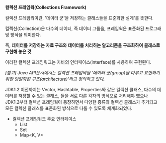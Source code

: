 **컬렉션 프레임웍(Collections Framework)**

컬렉션 프레임웍이란, '데이터 군'을 저장하는 클래스들을 표준화한 설계'를 뜻한다. 

컬렉션(Collection)은 다수의 데이터, 즉 데이터 그룹을, 프레임웍은 표준화된 프로그래밍 방식을 의미한다.

즉, **데이터를 저장하는 자료 구조와 데이터를 처리하는 알고리즘을 구조화하여 클래스로 구현해 놓은 것**

이러한 컬렉션 프레임워크는 자바의 인터페이스(interface)를 사용하여 구현된다.

*[참고] Java API문서에서는 컬렉션 프레임웍을 '데이터 군(group)을 다루고 표현하기 위한 당일화된 구조(architecture)'라고 정의하고 있다.*

JDK1.2 이전까지는 Vector, Hashtable, Properties와 같은 컬렉션 클래스, 다수의 데이터를 저장할 수 있는 클래스, 들을 서로 다른 각자의 방식으로 처리해야 했으나 JDK1.2부터 컬렉션 프레임웍이 등장하면서 다양한 종류의 컬렉션 클래스가 추가되고 모든 컬렉션 클래스를 표준화된 방식으로 다룰 수 있도록 체계화되었다.

- 컬렉션 프레임워크 주요 인터페이스
	- List<E>
	- Set<E>
	- Map<K, V>
	
